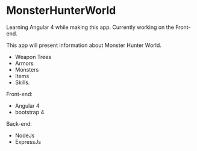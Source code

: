# MonsterHunterWorld
Learning Angular 4 while making this app. Currently working on the Front-end.

This app will present information about Monster Hunter World.
  * Weapon Trees
  * Armors
  * Monsters
  * Items
  * Skills.  
  
Front-end:
* Angular 4
* bootstrap 4

Back-end:
* NodeJs
* ExpressJs


  
